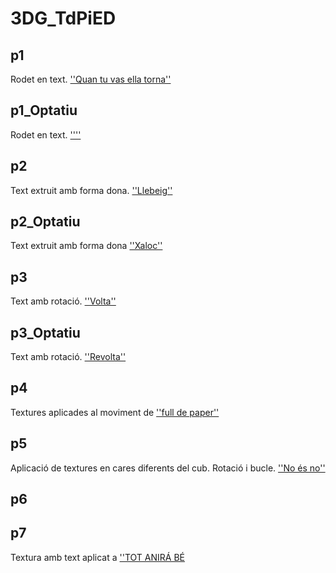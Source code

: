 # 3DG_TdPiED

## p1

Rodet en text. [''Quan tu vas ella torna''](P1.gif)

## p1_Optatiu

Rodet en text. ['''']()

## p2

Text extruit amb forma dona. [''Llebeig''](P2.gif)

## p2_Optatiu

Text extruit amb forma dona [''Xaloc'']()

## p3

Text amb rotació. [''Volta''](P3.gif)

## p3_Optatiu

Text amb rotació. [''Revolta'']()

## p4

Textures aplicades al moviment de [''full de paper''](P4.gif)

## p5

Aplicació de textures en cares diferents del cub. Rotació i bucle. [''No és no''](P5.gif)

## p6


## p7

Textura amb text aplicat a [''TOT ANIRÁ BÉ](P7.gif)
